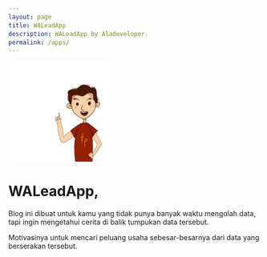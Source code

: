 ```yaml
---
layout: page
title: WALeadApp
description: WALeadApp by Aladeveloper.
permalink: /apps/
---
```


<img class="img-rounded" src="/assets/img/uploads/profile.jpeg" alt="Faris Priadi" width="200">

# WALeadApp,

Blog ini dibuat untuk kamu yang tidak punya banyak waktu mengolah data, tapi ingin mengetahui cerita di balik tumpukan data tersebut. 

Motivasinya untuk mencari peluang usaha sebesar-besarnya dari data yang berserakan tersebut.




